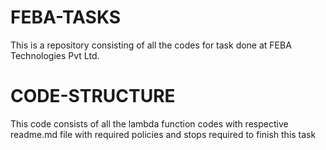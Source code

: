 # FEBA-TASKS
This is a repository consisting of all the codes for task done at FEBA Technologies Pvt Ltd.

# CODE-STRUCTURE
This code consists of all the lambda function codes with respective readme.md file with required policies and stops required to finish this task



